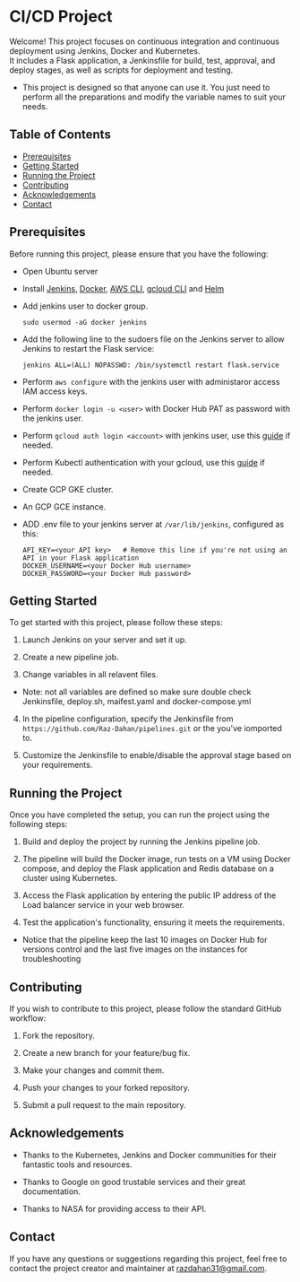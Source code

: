 # CI/CD Project

Welcome! This project focuses on continuous integration and continuous deployment using Jenkins, Docker and Kubernetes.<br />
It includes a Flask application, a Jenkinsfile for build, test, approval, and deploy stages, as well as scripts for deployment and testing.

- This project is designed so that anyone can use it. You just need to perform all the preparations and modify the variable names to suit your needs.

## Table of Contents

- [Prerequisites](#prerequisites)
- [Getting Started](#getting-started)
- [Running the Project](#running-the-project)
- [Contributing](#contributing)
- [Acknowledgements](#acknowledgements)
- [Contact](#contact)

## Prerequisites

Before running this project, please ensure that you have the following:

- Open Ubuntu server
- Install [Jenkins](https://www.jenkins.io/doc/book/installing/linux/#debianubuntu "Install Jenkins"), [Docker](https://docs.docker.com/engine/install/ubuntu/ "Install Docker"), [AWS CLI](https://docs.aws.amazon.com/cli/latest/userguide/getting-started-install.html "Install AWS CLI"), [gcloud CLI](https://cloud.google.com/sdk/docs/install "Install gcloud CLI") and [Helm](https://helm.sh/docs/intro/install/ "Install Helm")
- Add jenkins user to docker group.
   ```
   sudo usermod -aG docker jenkins
   ```
- Add the following line to the sudoers file on the Jenkins server to allow Jenkins to restart the Flask service:

   ```
   jenkins ALL=(ALL) NOPASSWD: /bin/systemctl restart flask.service
   ```
- Perform `aws configure` with the jenkins user with administaror access IAM access keys.
- Perform `docker login -u <user>` with Docker Hub PAT as password with the jenkins user.
- Perform `gcloud auth login <account>` with jenkins user, use this [guide](https://cloud.google.com/sdk/gcloud/reference/auth/login "gcloud auth login guide") if needed.
- Perform Kubectl authentication with your gcloud, use this [guide](https://cloud.google.com/blog/products/containers-kubernetes/kubectl-auth-changes-in-gke "Kubectl authentication") if needed.
- Create GCP GKE cluster.
- An GCP GCE instance.
- ADD .env file to your jenkins server at `/var/lib/jenkins`, configured as this:
   ```
   API_KEY=<your API key>   # Remove this line if you're not using an API in your Flask application
   DOCKER_USERNAME=<your Docker Hub username>
   DOCKER_PASSWORD=<your Docker Hub password>
   ```

## Getting Started

To get started with this project, please follow these steps:

1. Launch Jenkins on your server and set it up.

2. Create a new pipeline job.

3. Change variables in all relavent files.
- Note: not all variables are defined so make sure double check Jenkinsfile, deploy.sh, maifest.yaml and docker-compose.yml

4. In the pipeline configuration, specify the Jenkinsfile from `https://github.com/Raz-Dahan/pipelines.git` or the you've iomported to.

5. Customize the Jenkinsfile to enable/disable the approval stage based on your requirements.

## Running the Project

Once you have completed the setup, you can run the project using the following steps:

1. Build and deploy the project by running the Jenkins pipeline job.

2. The pipeline will build the Docker image, run tests on a VM using Docker compose, and deploy the Flask application and Redis database on a cluster using Kubernetes.

3. Access the Flask application by entering the public IP address of the Load balancer service in your web browser.

4. Test the application's functionality, ensuring it meets the requirements.

- Notice that the pipeline keep the last 10 images on Docker Hub for versions control and the last five images on the instances for troubleshooting

## Contributing

If you wish to contribute to this project, please follow the standard GitHub workflow:

1. Fork the repository.

2. Create a new branch for your feature/bug fix.

3. Make your changes and commit them.

4. Push your changes to your forked repository.

5. Submit a pull request to the main repository.

## Acknowledgements

- Thanks to the Kubernetes, Jenkins and Docker communities for their fantastic tools and resources.

- Thanks to Google on good trustable services and their great documentation.

- Thanks to NASA for providing access to their API.

## Contact

If you have any questions or suggestions regarding this project, feel free to contact the project creator and maintainer at [razdahan31@gmail.com](mailto:razdahan31@gmail.com).
